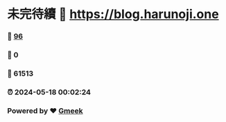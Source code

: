 # 未完待續 :link: https://blog.harunoji.one 
### :page_facing_up: [96](https://blog.harunoji.one/tag.html) 
### :speech_balloon: 0 
### :hibiscus: 61513 
### :alarm_clock: 2024-05-18 00:02:24 
### Powered by :heart: [Gmeek](https://github.com/Meekdai/Gmeek)
